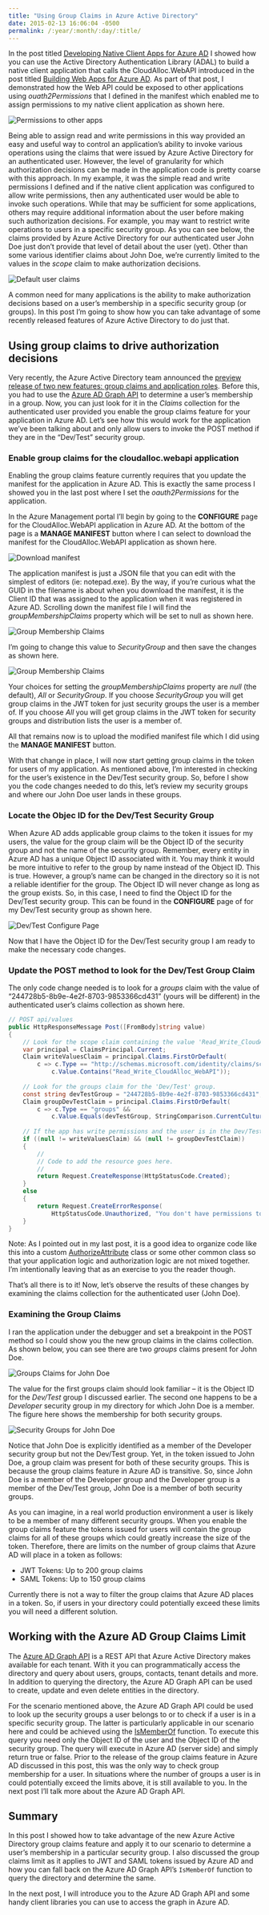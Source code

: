 ```yaml
---
title: "Using Group Claims in Azure Active Directory"
date: 2015-02-13 16:06:04 -0500
permalink: /:year/:month/:day/:title/
---
```


In the post titled [Developing Native Client Apps for Azure AD](http://rickrainey.com/2014/12/08/developing-native-client-apps-for-azure-active-directory/) I showed how you can use the Active Directory Authentication Library (ADAL) to build a native client application that calls the CloudAlloc.WebAPI introduced in the post titled [Building Web Apps for Azure AD](http://rickrainey.com/2014/11/05/building-web-apps-for-azure-ad/). As part of that post, I demonstrated how the Web API could be exposed to other applications using *ouath2Permissions* that I defined in the manifest which enabled me to assign permissions to my native client application as shown here.

![Permissions to other apps](/assets/img/using-group-claims-in-azure-ad-01.png)

Being able to assign read and write permissions in this way provided an easy and useful way to control an application’s ability to invoke various operations using the claims that were issued by Azure Active Directory for an authenticated user. However, the level of granularity for which authorization decisions can be made in the application code is pretty coarse with this approach. In my example, it was the simple read and write permissions I defined and if the native client application was configured to allow write permissions, then any authenticated user would be able to invoke such operations. While that may be sufficient for some applications, others may require additional information about the user before making such authorization decisions. For example, you may want to restrict write operations to users in a specific security group. As you can see below, the claims provided by Azure Active Directory for our authenticated user John Doe just don’t provide that level of detail about the user (yet). Other than some various identifier claims about John Doe, we’re currently limited to the values in the *scope* claim to make authorization decisions.

![Default user claims](/assets/img/using-group-claims-in-azure-ad-02.png)

A common need for many applications is the ability to make authorization decisions based on a user’s membership in a specific security group (or groups). In this post I’m going to show how you can take advantage of some recently released features of Azure Active Directory to do just that.

## Using group claims to drive authorization decisions ##
Very recently, the Azure Active Directory team announced the [preview release of two new features: group claims and application roles](http://blogs.technet.com/b/ad/archive/2014/12/18/azure-active-directory-now-with-group-claims-and-application-roles.aspx). Before this, you had to use the [Azure AD Graph API](https://msdn.microsoft.com/en-us/library/azure/hh974478.aspx) to determine a user’s membership in a group. Now, you can just look for it in the *Claims* collection for the authenticated user provided you enable the group claims feature for your application in Azure AD. Let’s see how this would work for the application we’ve been talking about and only allow users to invoke the POST method if they are in the “Dev/Test” security group.

### Enable group claims for the cloudalloc.webapi application ###
Enabling the group claims feature currently requires that you update the manifest for the application in Azure AD. This is exactly the same process I showed you in the last post where I set the *oauth2Permissions* for the application.

In the Azure Management portal I’ll begin by going to the **CONFIGURE** page for the CloudAlloc.WebAPI application in Azure AD. At the bottom of the page is a **MANAGE MANIFEST** button where I can select to download the manifest for the CloudAlloc.WebAPI application as shown here.

![Download manifest](/assets/img/using-group-claims-in-azure-ad-03.png)

The application manifest is just a JSON file that you can edit with the simplest of editors (ie: notepad.exe). By the way, if you’re curious what the GUID in the filename is about when you download the manifest, it is the Client ID that was assigned to the application when it was registered in Azure AD. Scrolling down the manifest file I will find the *groupMembershipClaims* property which will be set to null as shown here.

![Group Membership Claims](/assets/img/using-group-claims-in-azure-ad-04.png)

I’m going to change this value to *SecurityGroup* and then save the changes as shown here.

![Group Membership Claims](/assets/img/using-group-claims-in-azure-ad-05.png)

Your choices for setting the *groupMembershipClaims* property are *null* (the default), *All* or *SecurityGroup*. If you choose *SecurityGroup* you will get group claims in the JWT token for just security groups the user is a member of. If you choose *All* you will get group claims in the JWT token for security groups and distribution lists the user is a member of.

All that remains now is to upload the modified manifest file which I did using the **MANAGE MANIFEST** button.

With that change in place, I will now start getting group claims in the token for users of my application. As mentioned above, I’m interested in checking for the user’s existence in the Dev/Test security group. So, before I show you the code changes needed to do this, let’s review my security groups and where our John Doe user lands in these groups.

### Locate the Objec ID for the Dev/Test Security Group ###

When Azure AD adds applicable group claims to the token it issues for my users, the value for the group claim will be the Object ID of the security group and not the name of the security group. Remember, every entity in Azure AD has a unique Object ID associated with it. You may think it would be more intuitive to refer to the group by name instead of the Object ID. This is true. However, a group’s name can be changed in the directory so it is not a reliable identifier for the group. The Object ID will never change as long as the group exists. So, in this case, I need to find the Object ID for the Dev/Test security group. This can be found in the **CONFIGURE** page of for my Dev/Test security group as shown here.

![Dev/Test Configure Page](/assets/img/using-group-claims-in-azure-ad-06.png)

Now that I have the Object ID for the Dev/Test security group I am ready to make the necessary code changes.

### Update the POST method to look for the Dev/Test Group Claim ###

The only code change needed is to look for a *groups* claim with the value of “244728b5-8b9e-4e2f-8703-9853366cd431” (yours will be different) in the authenticated user’s claims collection as shown here.

```c#
// POST api/values
public HttpResponseMessage Post([FromBody]string value)
{
    // Look for the scope claim containing the value 'Read_Write_CloudAlloc_WebAPI'
    var principal = ClaimsPrincipal.Current;
    Claim writeValuesClaim = principal.Claims.FirstOrDefault(
        c => c.Type == "http://schemas.microsoft.com/identity/claims/scope" &&
            c.Value.Contains("Read_Write_CloudAlloc_WebAPI"));
 
    // Look for the groups claim for the 'Dev/Test' group.
    const string devTestGroup = "244728b5-8b9e-4e2f-8703-9853366cd431";
    Claim groupDevTestClaim = principal.Claims.FirstOrDefault(
        c => c.Type == "groups" &&
            c.Value.Equals(devTestGroup, StringComparison.CurrentCultureIgnoreCase));
 
    // If the app has write permissions and the user is in the Dev/Test group...
    if ((null != writeValuesClaim) && (null != groupDevTestClaim))
    {
        //
        // Code to add the resource goes here.
        //
        return Request.CreateResponse(HttpStatusCode.Created);
    }
    else
    {
        return Request.CreateErrorResponse(
            HttpStatusCode.Unauthorized, "You don't have permissions to write values.");
    }
}
```

Note: As I pointed out in my last post, it is a good idea to organize code like this into a custom [AuthorizeAttribute](http://msdn.microsoft.com/en-us/library/system.web.mvc.authorizeattribute(v=vs.118).aspx) class or some other common class so that your application logic and authorization logic are not mixed together. I’m intentionally leaving that as an exercise to you the reader though.

That’s all there is to it! Now, let’s observe the results of these changes by examining the claims collection for the authenticated user (John Doe).

### Examining the Group Claims ###

I ran the application under the debugger and set a breakpoint in the POST method so I could show you the new group claims in the claims collection. As shown below, you can see there are two *groups* claims present for John Doe.

![Groups Claims for John Doe](/assets/img/using-group-claims-in-azure-ad-07.png)

The value for the first groups claim should look familiar – it is the Object ID for the *Dev/Test* group I discussed earlier. The second one happens to be a *Developer* security group in my directory for which John Doe is a member.  The figure here shows the membership for both security groups.

![Security Groups for John Doe](/assets/img/using-group-claims-in-azure-ad-08.png)

Notice that John Doe is explicitly identified as a member of the Developer security group but not the Dev/Test group. Yet, in the token issued to John Doe, a group claim was present for both of these security groups. This is because the group claims feature in Azure AD is transitive. So, since John Doe is a member of the Developer group and the Developer group is a member of the Dev/Test group, John Doe is a member of both security groups.

As you can imagine, in a real world production environment a user is likely to be a member of many different security groups. When you enable the group claims feature the tokens issued for users will contain the group claims for all of these groups which could greatly increase the size of the token. Therefore, there are limits on the number of group claims that Azure AD will place in a token as follows:

- JWT Tokens: Up to 200 group claims
- SAML Tokens: Up to 150 group claims

Currently there is not a way to filter the group claims that Azure AD places in a token. So, if users in your directory could potentially exceed these limits you will need a different solution.

## Working with the Azure AD Group Claims Limit ##

The [Azure AD Graph API](http://msdn.microsoft.com/en-us/library/azure/hh974478.aspx) is a REST API that Azure Active Directory makes available for each tenant. With it you can programmatically access the directory and query about users, groups, contacts, tenant details and more. In addition to querying the directory, the Azure AD Graph API can be used to create, update and even delete entities in the directory.

For the scenario mentioned above, the Azure AD Graph API could be used to look up the security groups a user belongs to or to check if a user is in a specific security group. The latter is particularly applicable in our scenario here and could be achieved using the [IsMemberOf](https://msdn.microsoft.com/en-us/library/azure/dn151601.aspx) function. To execute this query you need only the Object ID of the user and the Object ID of the security group. The query will execute in Azure AD (server side) and simply return true or false. Prior to the release of the group claims feature in Azure AD discussed in this post, this was the only way to check group membership for a user. In situations where the number of groups a user is in could potentially exceed the limits above, it is still available to you. In the next post I’ll talk more about the Azure AD Graph API.

## Summary ##

In this post I showed how to take advantage of the new Azure Active Directory group claims feature and apply it to our scenario to determine a user’s membership in a particular security group. I also discussed the group claims limit as it applies to JWT and SAML tokens issued by Azure AD and how you can fall back on the Azure AD Graph API’s `IsMemberOf` function to query the directory and determine the same.

In the next post, I will introduce you to the Azure AD Graph API and some handy client libraries you can use to access the graph in Azure AD.

